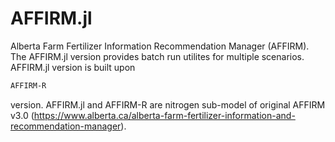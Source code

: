# AFFIRM.jl
Alberta Farm Fertilizer Information Recommendation Manager (AFFIRM). The AFFIRM.jl version provides batch run utilites for multiple scenarios. AFFIRM.jl version is built upon 
```html 
AFFIRM-R
```
version. AFFIRM.jl and AFFIRM-R are nitrogen sub-model of original AFFIRM v3.0 (https://www.alberta.ca/alberta-farm-fertilizer-information-and-recommendation-manager).
